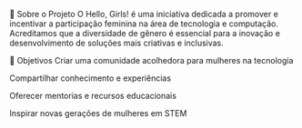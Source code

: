 📖 Sobre o Projeto
O Hello, Girls! é uma iniciativa dedicada a promover e incentivar a participação feminina na área de tecnologia e computação. Acreditamos que a diversidade de gênero é essencial para a inovação e desenvolvimento de soluções mais criativas e inclusivas.

🎯 Objetivos
Criar uma comunidade acolhedora para mulheres na tecnologia

Compartilhar conhecimento e experiências

Oferecer mentorias e recursos educacionais

Inspirar novas gerações de mulheres em STEM
